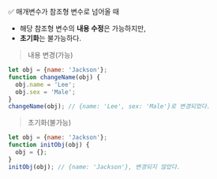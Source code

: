✅ 매개변수가 참조형 변수로 넘어올 때
* 해당 참조형 변수의 <b>내용 수정</b>은 가능하지만,
* <b>초기화</b>는 불가능하다.
> 내용 변경(가능)
```javascript
let obj = {name: 'Jackson'};
function changeName(obj) {
  obj.name = 'Lee';
  obj.sex = 'Male';
}
changeName(obj); // {name: 'Lee', sex: 'Male'}로 변경되었다.
```
> 초기화(불가능)
```javascript
let obj = {name: 'Jackson'};
function initObj(obj) {
  obj = {};
}
initObj(obj); // {name: 'Jackson'}, 변경되지 않았다.
```
